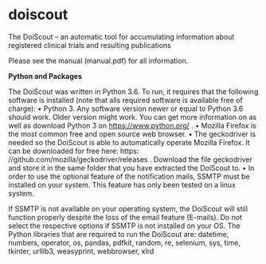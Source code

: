 # doiscout
The DoiScout – an automatic tool for accumulating information about registered clinical trials and resulting publications

Please see the manual (manual.pdf) for all information.


**Python and Packages**

The DoiScout was written in Python 3.6. To run, it requires that the following software is installed (note that alls required software is available free of charge):
• Python 3. Any software version newer or equal to Python 3.6 should work. Older version might work. You can get more information on as well as download Python 3 on https://www.python.org/ .
• Mozilla Firefox is the most common free and open source web browser.
• The geckodriver is needed so the DoiScout is able to automatically operate Mozilla Firefox. It can be downloaded for free here: https: //github.com/mozilla/geckodriver/releases . Download the file geckodriver and store it in the same folder that you have extracted the DoiScout to.
• In order to use the optional feature of the notification mails, SSMTP must be installed on your system. This feature has only been tested on a linux system.

If SSMTP is not available on your operating system, the DoiScout will still function properly despite the loss of the email feature (E-mails). Do not select the respective options if SSMTP is not installed on your OS. The Python libraries that are required to run the DoiScout are: 
datetime, numbers, operator, os, pandas, pdfkit, random, re, selenium, sys, time, tkinter, urllib3, weasyprint, webbrowser, xlrd
